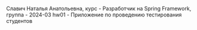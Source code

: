 Славич Наталья Анатольевна, курс - Разработчик на Spring Framework, группа - 2024-03
hw01 - Приложение по проведению тестирования студентов